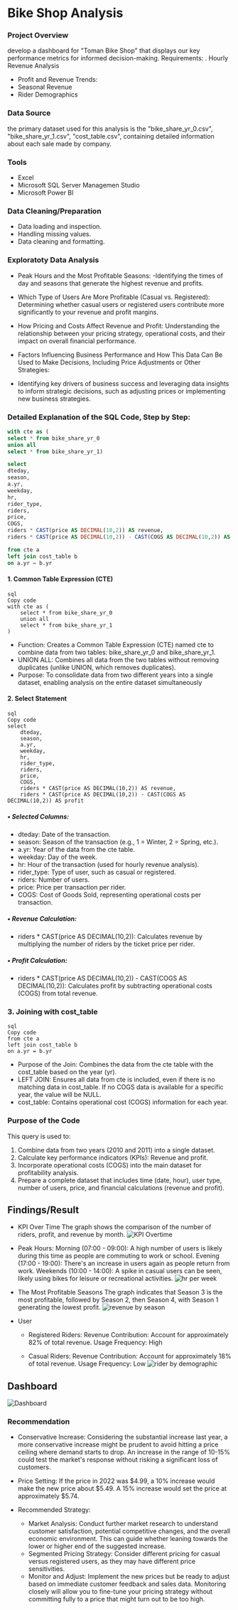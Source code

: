 # Bike Shop Analysis
### Project Overview

 develop a dashboard for "Toman Bike Shop" that displays our key performance metrics for informed decision-making.
Requirements:
.
Hourly Revenue Analysis
- Profit and Revenue Trends:
- Seasonal Revenue
- Rider Demographics

### Data Source
the primary dataset used for this analysis is the "bike_share_yr_0.csv", "bike_share_yr_1.csv", "cost_table.csv", containing detailed information about each sale made by company.

### Tools
- Excel
- Microsoft SQL Server Managemen Studio
- Microsoft Power BI

### Data Cleaning/Preparation
- Data loading and inspection.
- Handling missing values.
- Data cleaning and formatting.

### Exploratoty Data Analysis

- Peak Hours and the Most Profitable Seasons:
  -Identifying the times of day and seasons that generate the highest revenue and profits.
  
- Which Type of Users Are More Profitable (Casual vs. Registered):
Determining whether casual users or registered users contribute more significantly to your revenue and profit margins.

- How Pricing and Costs Affect Revenue and Profit:
Understanding the relationship between your pricing strategy, operational costs, and their impact on overall financial performance.

- Factors Influencing Business Performance and How This Data Can Be Used to Make Decisions, Including Price Adjustments or Other Strategies:

- Identifying key drivers of business success and leveraging data insights to inform strategic decisions, such as adjusting prices or implementing new business strategies.

### Detailed Explanation of the SQL Code, Step by Step:

```sql
with cte as (
select * from bike_share_yr_0
union all
select * from bike_share_yr_1)

select 
dteday,
season,
a.yr,
weekday,
hr,
rider_type,
riders,
price,
COGS,
riders * CAST(price AS DECIMAL(10,2)) AS revenue,
riders * CAST(price AS DECIMAL(10,2)) - CAST(COGS AS DECIMAL(10,2)) AS profit

from cte a
left join cost_table b
on a.yr = b.yr
```
#### 1. Common Table Expression (CTE)
```
sql
Copy code
with cte as (
    select * from bike_share_yr_0
    union all
    select * from bike_share_yr_1
)
```
- Function: Creates a Common Table Expression (CTE) named cte to combine data from two tables: bike_share_yr_0 and bike_share_yr_1.
- UNION ALL: Combines all data from the two tables without removing duplicates (unlike UNION, which removes duplicates).
- Purpose: To consolidate data from two different years into a single dataset, enabling analysis on the entire dataset simultaneously

#### 2. Select Statement
```
sql
Copy code
select 
    dteday,
    season,
    a.yr,
    weekday,
    hr,
    rider_type,
    riders,
    price,
    COGS,
    riders * CAST(price AS DECIMAL(10,2)) AS revenue,
    riders * CAST(price AS DECIMAL(10,2)) - CAST(COGS AS DECIMAL(10,2)) AS profit
```
##### •	Selected Columns:
- dteday: Date of the transaction.
- season: Season of the transaction (e.g., 1 = Winter, 2 = Spring, etc.).
- a.yr: Year of the data from the cte table.
- weekday: Day of the week.
- hr: Hour of the transaction (used for hourly revenue analysis).
- rider_type: Type of user, such as casual or registered.
- riders: Number of users.
- price: Price per transaction per rider.
- COGS: Cost of Goods Sold, representing operational costs per transaction.
##### •	Revenue Calculation:
-	riders * CAST(price AS DECIMAL(10,2)): Calculates revenue by multiplying the number of riders by the ticket price per rider.
##### •	Profit Calculation:
-	riders * CAST(price AS DECIMAL(10,2)) - CAST(COGS AS DECIMAL(10,2)): Calculates profit by subtracting operational costs (COGS) from total revenue.
  
### 3. Joining with cost_table
```
sql
Copy code
from cte a
left join cost_table b
on a.yr = b.yr
```
-	Purpose of the Join: Combines the data from the cte table with the cost_table based on the year (yr).
-	LEFT JOIN: Ensures all data from cte is included, even if there is no matching data in cost_table. If no COGS data is available for a specific year, the value will be NULL.
-	cost_table: Contains operational cost (COGS) information for each year.

### Purpose of the Code
This query is used to:
1.	Combine data from two years (2010 and 2011) into a single dataset.
2.	Calculate key performance indicators (KPIs): Revenue and profit.
3.	Incorporate operational costs (COGS) into the main dataset for profitability analysis.
4.	Prepare a complete dataset that includes time (date, hour), user type, number of users, price, and financial calculations (revenue and profit).







## Findings/Result
- KPI Over Time
The graph shows the comparison of the number of riders, profit, and revenue by month.
![KPI Overtime](https://github.com/user-attachments/assets/55bcfc79-5530-4479-a627-a354da187df2)


- Peak Hours:
Morning (07:00 - 09:00): A high number of users is likely during this time as people are commuting to work or school.
Evening (17:00 - 19:00): There's an increase in users again as people return from work.
Weekends (10:00 - 14:00): A spike in casual users can be seen, likely using bikes for leisure or recreational activities.
![hr per week](https://github.com/user-attachments/assets/a9ac0901-45b9-42f2-9fa7-8a1297ab9ff9)


- The Most Profitable Seasons
The graph indicates that Season 3 is the most profitable, followed by Season 2, then Season 4, with Season 1 generating the lowest profit.
![revenue by season](https://github.com/user-attachments/assets/7c4c6556-3a98-41bc-99bd-1ff0a66b0df8)


- User
  - Registered Riders:
Revenue Contribution: Account for approximately 82% of total revenue.
Usage Frequency: High

  - Casual Riders:
Revenue Contribution: Account for approximately 18% of total revenue.
Usage Frequency: Low
![rider by demographic](https://github.com/user-attachments/assets/2f8c8d0c-f145-4c89-a80c-1afe252751c0)


## Dashboard
![Dashboard](https://github.com/user-attachments/assets/3006daef-aa6f-4094-a397-a19572acfc99)

### Recommendation 

- Conservative Increase: Considering the substantial increase last year, a more conservative increase might be prudent to avoid hitting a price ceiling where demand starts to drop. An increase in the range of 10-15% could test the market's response without risking a significant loss of customers.
  
- Price Setting:
If the price in 2022 was $4.99, a 10% increase would make the new price about $5.49.
A 15% increase would set the price at approximately $5.74.

- Recommended Strategy:
  - Market Analysis: Conduct further market research to understand customer satisfaction, potential competitive changes, and the overall economic environment. This can guide whether leaning towards the lower or higher end of the suggested increase.
  - Segmented Pricing Strategy: Consider different pricing for casual versus registered users, as they may have different price sensitivities.
  - Monitor and Adjust: Implement the new prices but be ready to adjust based on immediate customer feedback and sales data. Monitoring closely will allow you to fine-tune your pricing strategy without committing fully to a price that might turn out to be too high. 









